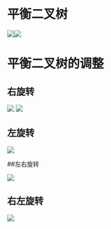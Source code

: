 # 平衡二叉树

![](i/bdf1ee6a-c55f-4208-ad1d-152578d5aaf6.png)![](i/1bbb3e2f-e429-47c4-92d5-ca6871e459f9.png)


# 平衡二叉树的调整

## 右旋转

![](i/2cc1dfc5-9edd-4c36-bd00-a6d0a6a3e8af.png)
![](i/02ac8182-2f48-4344-9e54-82fb1386487a.png)

## 左旋转
![](i/2906ed37-dbbe-4826-a7ad-e4815c9cac26.png)

##左右旋转

![](i/8f484930-d3b2-45fa-944d-f253e52d80b9.png)

## 右左旋转
![](i/61a7d72b-c61a-446a-ade5-4d588723660f.png)